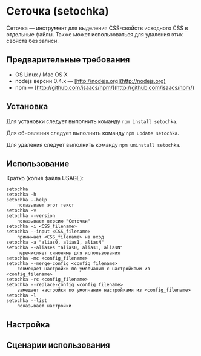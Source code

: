 # Сеточка (setochka)

Сеточка&nbsp;— инструмент для выделения CSS-свойств исходного CSS в отдельные файлы. Также может использоваться для удаления этих свойств без записи.

## Предварительные требования

* OS Linux / Mac OS X
* nodejs версии 0.4.x&nbsp;— [http://nodejs.org](http://nodejs.org)
* npm&nbsp;— [http://github.com/isaacs/npm/](http://github.com/isaacs/npm/)

## Установка

Для установки следует выполнить команду `npm install setochka`.

Для обновления следует выполнить команду `npm update setochka`.

Для удаления следует выполнить команду `npm uninstall setochka`.

## Использование

Кратко (копия файла USAGE):

    setochka
    setochka -h
    setochka --help
        показывает этот текст
    setochka -v
    setochka --version
        показывает версию "Сеточки"
    setochka -i <CSS_filename>
    setochka --input <CSS_filename>
        принимает <CSS_filename> на вход
    setochka -a "alias0, alias1, aliasN"
    setochka --aliases "alias0, alias1, aliasN"
        перечисляет синонимы для использования
    setochka -mc <config_filename>
    setochka --merge-config <config_filename>
        совмещает настройки по умолчанию с настройками из <config_filename>
    setochka -rc <config_filename>
    setochka --replace-config <config_filename>
        замещает настройки по умолчанию настройками из <config_filename>
    setochka -l
    setochka --list
        показывает настройки

## Настройка

## Сценарии использования
